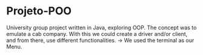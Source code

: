 # Projeto-POO
University group project written in Java, exploring OOP.
The concept was to emulate a cab company.
With this we could create a driver and/or client, and from there, use different functionalities.
-> We used the terminal as our Menu.
